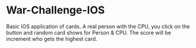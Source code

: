 # War-Challenge-IOS



Basic IOS application of cards. A real person with the CPU, you click on the button and random card shows for Person &amp; CPU. The score will be increment who gets the highest card.
